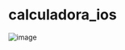 # calculadora_ios


![image](https://github.com/user-attachments/assets/0036b10a-6bf3-4c7c-8b3b-2ecc6721e899)
